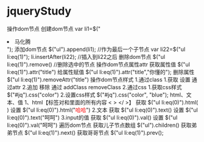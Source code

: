 # jqueryStudy
操作dom节点
    创建dom节点
        var li1=$("<li title='这是马化腾'>马化腾</li>");
    添加dom节点
        $("ul").append(li1); //作为最后一个子节点
        var li22=$("ul li:eq(1)");  li.insertAfter(li22);   //插入到li22之后
    删除dom节点
        $("ul li:eq(1)").remove() //删除选中的节点
操作dom节点属性attr
    获取属性值
        $("ul li:eq(1)").attr("title")
    给属性赋值
        $("ul li:eq(1)").attr("title","你懂的");
    删除属性
        $("ul li:eq(1)").removeAttr("title")
操作dom节点样式
    1.通过class
        1.获取 设置 通过attr
        2.追加 移除 通过 addClass removeClass
    2.通过css
        1.获取css样式 $("#jq").css("color")
        2.设置css样式 $("#jq").css("color", "blue");
html、文本、值
    1、html【标签对和里面的所有内容 < > </ >】
        获取
            $("ul li:eq(0)").html( )
        设置
            $("ul li:eq(0)").html("<font color=red>哈哈</font>")
    2.文本
        获取
            $("ul li:eq(0)").text()
        设置
            $("ul li:eq(0)").text("呵呵")
    3.input的值
         获取
            $("ul li:eq(0)").val()
        设置
            $("ul li:eq(0)").val("呵呵")
遍历dom节点
    获取儿子节点数组
        $("ul").children() 
    获取弟弟节点
        $("ul li:eq(1)").next()
    获取哥哥节点
        $("ul li:eq(1)").prev();
